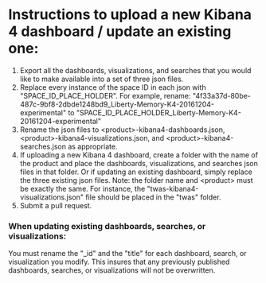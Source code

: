 # Instructions to upload a new Kibana 4 dashboard / update an existing one:
1. Export all the dashboards, visualizations, and searches that you would like to make available into a set of three json files.
2. Replace every instance of the space ID in each json with "SPACE_ID_PLACE_HOLDER". For example, rename: "4f33a37d-80be-487c-9bf8-2dbde1248bd9_Liberty-Memory-K4-20161204-experimental" to "SPACE_ID_PLACE_HOLDER_Liberty-Memory-K4-20161204-experimental"
3. Rename the json files to \<product\>-kibana4-dashboards.json, \<product\>-kibana4-visualizations.json, and \<product\>-kibana4-searches.json as appropriate.
4. If uploading a new Kibana 4 dashboard, create a folder with the name of the product and place the dashboards, visualizations, and searches json files in that folder. Or if updating an existing dashboard, simply replace the three existing json files. Note: the folder name and \<product\> must be exactly the same. For instance, the "twas-kibana4-visualizations.json" file should be placed in the "twas" folder.
5. Submit a pull request.

### When updating existing dashboards, searches, or visualizations:
You must rename the "\_id" and the "title" for each dashboard, search, or visualization you modify. This insures that any previously published dashboards, searches, or visualizations will not be overwritten.

